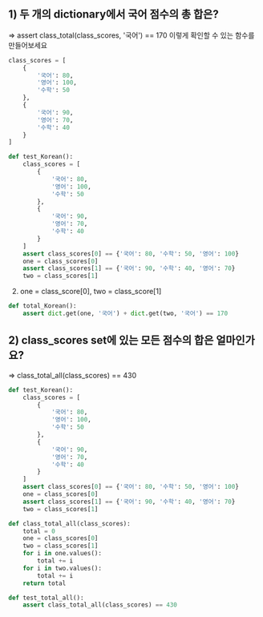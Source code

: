 ## 1) 두 개의 dictionary에서 국어 점수의 총 합은?
=> assert class_total(class_scores, '국어') == 170 
이렇게 확인할 수 있는 함수를 만들어보세요

```py
class_scores = [
    {
        '국어': 80,
        '영어': 100,
        '수학': 50
    },
    {
        '국어': 90,
        '영어': 70,
        '수학': 40
    }
]

def test_Korean():
    class_scores = [
        {
            '국어': 80,
            '영어': 100,
            '수학': 50
        },
        {
            '국어': 90,
            '영어': 70,
            '수학': 40
        }
    ]
    assert class_scores[0] == {'국어': 80, '수학': 50, '영어': 100}
    one = class_scores[0]
    assert class_scores[1] == {'국어': 90, '수학': 40, '영어': 70}
    two = class_scores[1]
```
2. one = class_score[0], two = class_score[1]
```py
def total_Korean():
    assert dict.get(one, '국어') + dict.get(two, '국어') == 170
```


## 2) class_scores set에 있는 모든 점수의 합은 얼마인가요?
=> class_total_all(class_scores) == 430

```py
def test_Korean():
    class_scores = [
        {
            '국어': 80,
            '영어': 100,
            '수학': 50
        },
        {
            '국어': 90,
            '영어': 70,
            '수학': 40
        }
    ]
    assert class_scores[0] == {'국어': 80, '수학': 50, '영어': 100}
    one = class_scores[0]
    assert class_scores[1] == {'국어': 90, '수학': 40, '영어': 70}
    two = class_scores[1]

def class_total_all(class_scores):
    total = 0
    one = class_scores[0]
    two = class_scores[1]
    for i in one.values():
        total += i
    for i in two.values():
        total += i
    return total

def test_total_all():
    assert class_total_all(class_scores) == 430
```